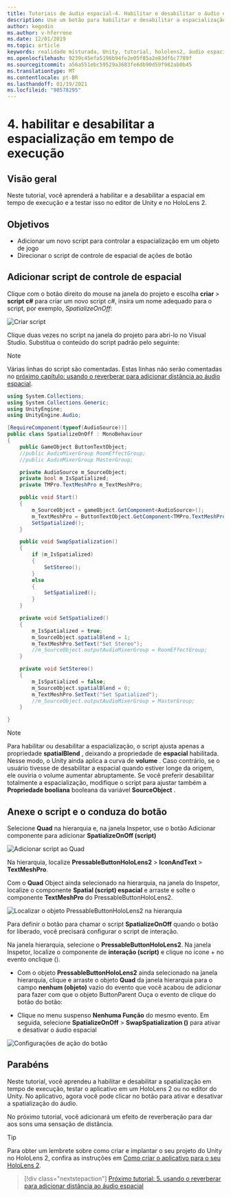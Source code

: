 ```yaml
---
title: Tutoriais de áudio espacial-4. Habilitar e desabilitar o áudio espacial em tempo de execução
description: Use um botão para habilitar e desabilitar a espacialização de áudio em tempo de execução.
author: kegodin
ms.author: v-hferrone
ms.date: 12/01/2019
ms.topic: article
keywords: realidade misturada, Unity, tutorial, hololens2, áudio espacial, MRTK, kit de ferramentas de realidade mista, UWP, Windows 10, HRTF, função de transferência relacionada ao cabeçalho, reverberação, Microsoft Spatializer
ms.openlocfilehash: 9239c45efa5196b94fe2e05f85a2e83df6c7789f
ms.sourcegitcommit: a56a551ebc59529a3683fe6db90d59f982ab0b45
ms.translationtype: MT
ms.contentlocale: pt-BR
ms.lasthandoff: 01/19/2021
ms.locfileid: "98578295"
---
```

# <a name="4-enabling-and-disabling-spatialization-at-run-time"></a>4. habilitar e desabilitar a espacialização em tempo de execução

## <a name="overview"></a>Visão geral

Neste tutorial, você aprenderá a habilitar e a desabilitar a espacial em tempo de execução e a testar isso no editor de Unity e no HoloLens 2.

## <a name="objectives"></a>Objetivos

* Adicionar um novo script para controlar a espacialização em um objeto de jogo
* Direcionar o script de controle de espacial de ações de botão

## <a name="add-spatialization-control-script"></a>Adicionar script de controle de espacial

 Clique com o botão direito do mouse na janela do projeto e escolha **criar**  >  **script c#** para criar um novo script c#, insira um nome adequado para o script, por exemplo, _SpatializeOnOff_:

![Criar script](images/spatial-audio/spatial-audio-04-section1-step1-1.png)

Clique duas vezes no script na janela do projeto para abri-lo no Visual Studio. Substitua o conteúdo do script padrão pelo seguinte:

> [!NOTE]
> Várias linhas do script são comentadas. Estas linhas não serão comentadas no [próximo capítulo: usando o reverberar para adicionar distância ao áudio espacial](unity-spatial-audio-ch5.md).

```c#
using System.Collections;
using System.Collections.Generic;
using UnityEngine;
using UnityEngine.Audio;

[RequireComponent(typeof(AudioSource))]
public class SpatializeOnOff : MonoBehaviour
{
    public GameObject ButtonTextObject;
    //public AudioMixerGroup RoomEffectGroup;
    //public AudioMixerGroup MasterGroup;

    private AudioSource m_SourceObject;
    private bool m_IsSpatialized;
    private TMPro.TextMeshPro m_TextMeshPro;

    public void Start()
    {
        m_SourceObject = gameObject.GetComponent<AudioSource>();
        m_TextMeshPro = ButtonTextObject.GetComponent<TMPro.TextMeshPro>();
        SetSpatialized();
    }

    public void SwapSpatialization()
    {
        if (m_IsSpatialized)
        {
            SetStereo();
        }
        else
        {
            SetSpatialized();
        }
    }

    private void SetSpatialized()
    {
        m_IsSpatialized = true;
        m_SourceObject.spatialBlend = 1;
        m_TextMeshPro.SetText("Set Stereo");
        //m_SourceObject.outputAudioMixerGroup = RoomEffectGroup;
    }

    private void SetStereo()
    {
        m_IsSpatialized = false;
        m_SourceObject.spatialBlend = 0;
        m_TextMeshPro.SetText("Set Spatialized");
        //m_SourceObject.outputAudioMixerGroup = MasterGroup;
    }

}
```

> [!NOTE]
> Para habilitar ou desabilitar a espacialização, o script ajusta apenas a propriedade **spatialBlend** , deixando a propriedade de **espacial** habilitada. Nesse modo, o Unity ainda aplica a curva de **volume** . Caso contrário, se o usuário tivesse de desabilitar a espacial quando estiver longe da origem, ele ouviria o volume aumentar abruptamente.
> Se você preferir desabilitar totalmente a espacialização, modifique o script para ajustar também a **Propriedade booliana** booleana da variável **SourceObject** .

## <a name="attach-your-script-and-drive-it-from-the-button"></a>Anexe o script e o conduza do botão

Selecione **Quad** na hierarquia e, na janela Inspetor, use o botão Adicionar componente para adicionar **SpatializeOnOff (script)**

![Adicionar script ao Quad](images/spatial-audio/spatial-audio-04-section2-step1-1.png)

Na hierarquia, localize **PressableButtonHoloLens2**  >  **IconAndText**  >  **TextMeshPro**.

Com o **Quad** Object ainda selecionado na hierarquia, na janela do Inspetor, localize o componente **Spatial (script) espacial** e arraste e solte o componente **TextMeshPro** do PressableButtonHoloLens2.

![Localizar o objeto PressableButtonHoloLens2 na hierarquia](images/spatial-audio/spatial-audio-04-section2-step1-2.png)

Para definir o botão para chamar o script **SpatializeOnOff** quando o botão for liberado, você precisará configurar o script de interação.

Na janela hierarquia, selecione o **PressableButtonHoloLens2**. Na janela Inspetor, localize o componente de **interação (script)** e clique no ícone + no evento onclique ().

* Com o objeto **PressableButtonHoloLens2** ainda selecionado na janela hierarquia, clique e arraste o objeto **Quad** da janela hierarquia para o campo **nenhum (objeto)** vazio do evento que você acabou de adicionar para fazer com que o objeto ButtonParent Ouça o evento de clique do botão do botão:

* Clique no menu suspenso **Nenhuma Função** do mesmo evento. Em seguida, selecione **SpatializeOnOff**  >  **SwapSpatialization ()** para ativar e desativar o áudio espacial

![Configurações de ação do botão](images/spatial-audio/spatial-audio-04-section2-step1-3.png)

## <a name="congratulations"></a>Parabéns

Neste tutorial, você aprendeu a habilitar e desabilitar a spatialização em tempo de execução, testar o aplicativo em um HoloLens 2 ou no editor do Unity. No aplicativo, agora você pode clicar no botão para ativar e desativar a spatialização do áudio.

No próximo tutorial, você adicionará um efeito de reverberação para dar aos sons uma sensação de distância.

> [!TIP]
> Para obter um lembrete sobre como criar e implantar o seu projeto do Unity no HoloLens 2, confira as instruções em [Como criar o aplicativo para o seu HoloLens 2](mr-learning-base-02.md#building-your-application-to-your-hololens-2).

> [!div class="nextstepaction"]
> [Próximo tutorial: 5. usando o reverberar para adicionar distância ao áudio espacial](unity-spatial-audio-ch5.md)
